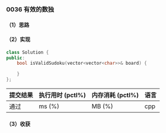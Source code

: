 ### 0036 有效的数独

#### （1）思路

#### （2）实现

```cpp
class Solution {
public:
    bool isValidSudoku(vector<vector<char>>& board) {

    }
};
```

| 提交结果 | 执行用时 (pctl%) | 内存消耗 (pctl%) | 语言 |
|:---------|:-----------------|:-----------------|:-----|
| 通过     |  ms (%)   |  MB (%)  | cpp  |

#### （3）收获

